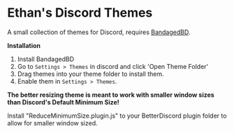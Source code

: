 # Ethan's Discord Themes
A small collection of themes for Discord, requires [BandagedBD](https://rauenzi.github.io/BetterDiscordApp/).

**Installation**
1. Install BandagedBD
2. Go to `Settings > Themes` in discord and click 'Open Theme Folder'
3. Drag themes into your theme folder to install them.
4. Enable them in `Settings > Themes`.

**The better resizing theme is meant to work with smaller window sizes than Discord's Default Minimum Size!**

Install "ReduceMinimumSize.plugin.js" to your BetterDiscord plugin folder to allow for smaller window sized.
